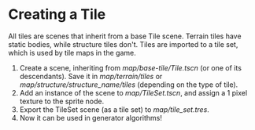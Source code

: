 # Creating a Tile

All tiles are scenes that inherit from a base Tile scene. Terrain tiles have static bodies, while structure tiles don't. Tiles are imported to a tile set, which is used by tile maps in the game.

1. Create a scene, inheriting from *map/base-tile/Tile.tscn* (or one of its descendants). Save it in *map/terrain/tiles* or *map/structure/structure_name/tiles* (depending on the type of tile).
2. Add an instance of the scene to *map/TileSet.tscn*, and assign a 1 pixel texture to the sprite node.
3. Export the TileSet scene (as a tile set) to *map/tile_set.tres*.
4. Now it can be used in generator algorithms!
